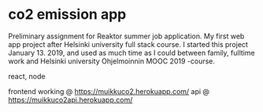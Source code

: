 # co2 emission app
Preliminary assignment for Reaktor summer job application.
My first web app project after Helsinki university full stack course.
I started this project January 13. 2019, and used as much time as I could between family, fulltime work and Helsinki university Ohjelmoinnin MOOC 2019 -course.

react, node 

frontend working @ https://muikkuco2.herokuapp.com/
api @ https://muikkuco2api.herokuapp.com/
